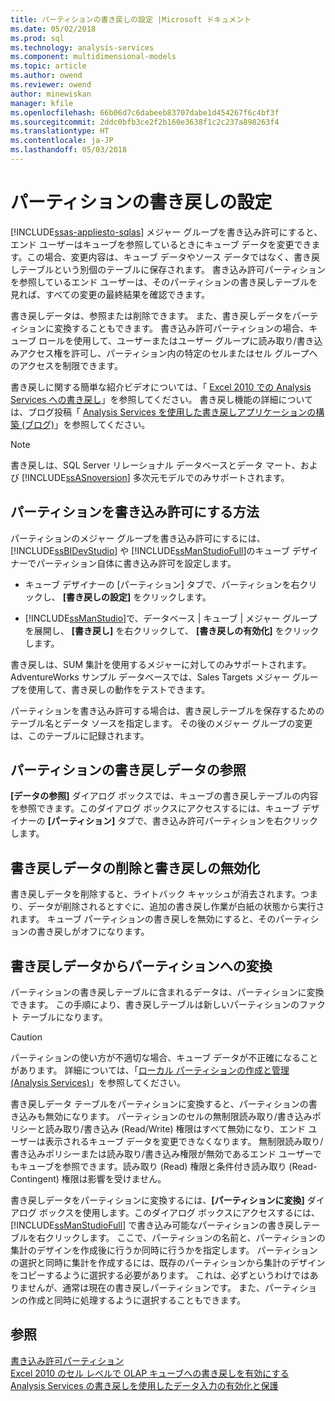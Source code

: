 ```yaml
---
title: パーティションの書き戻しの設定 |Microsoft ドキュメント
ms.date: 05/02/2018
ms.prod: sql
ms.technology: analysis-services
ms.component: multidimensional-models
ms.topic: article
ms.author: owend
ms.reviewer: owend
author: minewiskan
manager: kfile
ms.openlocfilehash: 66b06d7c6dabeeb83707dabe1d454267f6c4bf3f
ms.sourcegitcommit: 2ddc0bfb3ce2f2b160e3638f1c2c237a898263f4
ms.translationtype: HT
ms.contentlocale: ja-JP
ms.lasthandoff: 05/03/2018
---
```

# <a name="set-partition-writeback"></a>パーティションの書き戻しの設定
[!INCLUDE[ssas-appliesto-sqlas](../../includes/ssas-appliesto-sqlas.md)]
  メジャー グループを書き込み許可にすると、エンド ユーザーはキューブを参照しているときにキューブ データを変更できます。この場合、変更内容は、キューブ データやソース データではなく、書き戻しテーブルという別個のテーブルに保存されます。 書き込み許可パーティションを参照しているエンド ユーザーは、そのパーティションの書き戻しテーブルを見れば、すべての変更の最終結果を確認できます。  
  
 書き戻しデータは、参照または削除できます。 また、書き戻しデータをパーティションに変換することもできます。 書き込み許可パーティションの場合、キューブ ロールを使用して、ユーザーまたはユーザー グループに読み取り/書き込みアクセス権を許可し、パーティション内の特定のセルまたはセル グループへのアクセスを制限できます。  
  
 書き戻しに関する簡単な紹介ビデオについては、「 [Excel 2010 での Analysis Services への書き戻し](http://go.microsoft.com/fwlink/p/?LinkId=394951)」を参照してください。 書き戻し機能の詳細については、ブログ投稿「 [Analysis Services を使用した書き戻しアプリケーションの構築 (ブログ)](http://go.microsoft.com/fwlink/?LinkId=394977)」を参照してください。  
  
> [!NOTE]  
>  書き戻しは、SQL Server リレーショナル データベースとデータ マート、および [!INCLUDE[ssASnoversion](../../includes/ssasnoversion-md.md)] 多次元モデルでのみサポートされます。  
  
## <a name="how-to-write-enable-a-partition"></a>パーティションを書き込み許可にする方法  
 パーティションのメジャー グループを書き込み許可にするには、 [!INCLUDE[ssBIDevStudio](../../includes/ssbidevstudio-md.md)] や [!INCLUDE[ssManStudioFull](../../includes/ssmanstudiofull-md.md)]のキューブ デザイナーでパーティション自体に書き込み許可を設定します。  
  
-   キューブ デザイナーの [パーティション] タブで、パーティションを右クリックし、 **[書き戻しの設定]** をクリックします。  
  
-   [!INCLUDE[ssManStudio](../../includes/ssmanstudio-md.md)]で、データベース | キューブ | メジャー グループを展開し、 **[書き戻し]** を右クリックして、 **[書き戻しの有効化]** をクリックします。  
  
 書き戻しは、SUM 集計を使用するメジャーに対してのみサポートされます。 AdventureWorks サンプル データベースでは、Sales Targets メジャー グループを使用して、書き戻しの動作をテストできます。  
  
 パーティションを書き込み許可する場合は、書き戻しテーブルを保存するためのテーブル名とデータ ソースを指定します。 その後のメジャー グループの変更は、このテーブルに記録されます。  
  
## <a name="browse-writeback-data-in-a-partition"></a>パーティションの書き戻しデータの参照  
 **[データの参照]** ダイアログ ボックスでは、キューブの書き戻しテーブルの内容を参照できます。このダイアログ ボックスにアクセスするには、キューブ デザイナーの **[パーティション]** タブで、書き込み許可パーティションを右クリックします。  
  
## <a name="delete-writeback-data-or-disable-writeback"></a>書き戻しデータの削除と書き戻しの無効化  
 書き戻しデータを削除すると、ライトバック キャッシュが消去されます。つまり、データが削除されるとすぐに、追加の書き戻し作業が白紙の状態から実行されます。 キューブ パーティションの書き戻しを無効にすると、そのパーティションの書き戻しがオフになります。  
  
## <a name="convert-writeback-data-to-a-partition"></a>書き戻しデータからパーティションへの変換  
 パーティションの書き戻しテーブルに含まれるデータは、パーティションに変換できます。 この手順により、書き戻しテーブルは新しいパーティションのファクト テーブルになります。  
  
> [!CAUTION]  
>  パーティションの使い方が不適切な場合、キューブ データが不正確になることがあります。 詳細については、「[ローカル パーティションの作成と管理 (Analysis Services)](../../analysis-services/multidimensional-models/create-and-manage-a-local-partition-analysis-services.md)」を参照してください。  
  
 書き戻しデータ テーブルをパーティションに変換すると、パーティションの書き込みも無効になります。 パーティションのセルの無制限読み取り/書き込みポリシーと読み取り/書き込み (Read/Write) 権限はすべて無効になり、エンド ユーザーは表示されるキューブ データを変更できなくなります。 無制限読み取り/書き込みポリシーまたは読み取り/書き込み権限が無効であるエンド ユーザーでもキューブを参照できます。読み取り (Read) 権限と条件付き読み取り (Read-Contingent) 権限は影響を受けません。  
  
 書き戻しデータをパーティションに変換するには、**[パーティションに変換]** ダイアログ ボックスを使用します。このダイアログ ボックスにアクセスするには、[!INCLUDE[ssManStudioFull](../../includes/ssmanstudiofull-md.md)] で書き込み可能なパーティションの書き戻しテーブルを右クリックします。 ここで、パーティションの名前と、パーティションの集計のデザインを作成後に行うか同時に行うかを指定します。 パーティションの選択と同時に集計を作成するには、既存のパーティションから集計のデザインをコピーするように選択する必要があります。 これは、必ずというわけではありませんが、通常は現在の書き戻しパーティションです。 また、パーティションの作成と同時に処理するように選択することもできます。  
  
## <a name="see-also"></a>参照  
 [書き込み許可パーティション](../../analysis-services/multidimensional-models-olap-logical-cube-objects/partitions-write-enabled-partitions.md)   
 [Excel 2010 のセル レベルで OLAP キューブへの書き戻しを有効にする](http://go.microsoft.com/fwlink/p/?LinkId=394952)   
 [Analysis Services の書き戻しを使用したデータ入力の有効化と保護](http://go.microsoft.com/fwlink/p/?LinkId=394953)  
  
  
